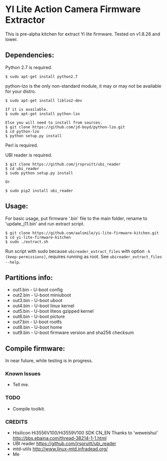 # YI Lite Action Camera Firmware Extractor

This is pre-alpha kitchen for extract Yi lite firmware. Tested on v1.8.26 and lower.

## Dependencies:

Python 2.7 is required.

    $ sudo apt-get install python2.7

python-lzo is the only non-standard module, it may or may not be available for your distro.

    $ sudo apt-get install liblzo2-dev

    If it is available.
    $ sudo apt-get install python-lzo

    Else you will need to install from sources.
    $ git clone https://github.com/jd-boyd/python-lzo.git
    $ cd python-lzo
    $ python setup.py install

Perl is required.

UBI reader is required.

    $ git clone https://github.com/jrspruitt/ubi_reader
    $ cd ubi_reader
    $ sudo python setup.py install

    Or

    $ sudo pip2 install ubi_reader

## Usage:
For basic usage, put firmware '.bin' file to the main folder, rename to 'update_j11.bin' and run extract script. 

    $ git clone https://github.com/aalsmile/yi-lite-firmware-kitchen.git
    $ cd yi-lite-firmware-kitchen
    $ sudo ./extract.sh

Run script with sudo because ``ubireader_extract_files`` with option ``-k (keep-permissions)``, requires running as root. See ``ubireader_extract_files --help``.

## Partitions info:

* out1.bin - U-boot config
* out2.bin - U-boot miniuboot
* out3.bin - U-boot uboot
* out4.bin - U-boot linux kernel
* out5.bin - U-boot liteos gzipped kernel
* out6.bin - U-boot picture
* out7.bin - U-boot rootfs
* out8.bin - U-boot home
* out9.bin - U-boot firmware version and sha256 checksum

## Compile firmware:

In near future, while testing is in progress.

### Known Issues

* Tell me.

### TODO

* Compile toolkit.

### CREDITS
* Hisilicon Hi3556V100/Hi3559V100 SDK CN_EN Thanks to 'weweishui' http://bbs.ebaina.com/thread-38214-1-1.html
* UBI reader https://github.com/jrspruitt/ubi_reader
* mtd-utils http://www.linux-mtd.infradead.org/
* Me

